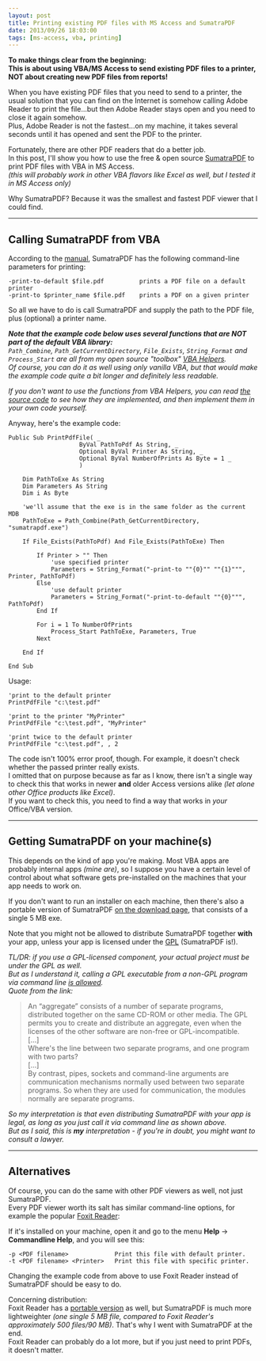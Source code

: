 ```yaml
---
layout: post
title: Printing existing PDF files with MS Access and SumatraPDF
date: 2013/09/26 18:03:00
tags: [ms-access, vba, printing]
---
```


**To make things clear from the beginning:  
This is about using VBA/MS Access to send existing PDF files to a printer, NOT about creating new PDF files from reports!**

When you have existing PDF files that you need to send to a printer, the usual solution that you can find on the Internet is somehow calling Adobe Reader to print the file...but then Adobe Reader stays open and you need to close it again somehow.  
Plus, Adobe Reader is not the fastest...on my machine, it takes several seconds until it has opened and sent the PDF to the printer.

Fortunately, there are other PDF readers that do a better job.  
In this post, I'll show you how to use the free & open source [SumatraPDF](http://blog.kowalczyk.info/software/sumatrapdf/) to print PDF files with VBA in MS Access.  
*(this will probably work in other VBA flavors like Excel as well, but I tested it in MS Access only)*

Why SumatraPDF? Because it was the smallest and fastest PDF viewer that I could find.

---

## Calling SumatraPDF from VBA

According to the [manual](http://blog.kowalczyk.info/software/sumatrapdf/manual.html), SumatraPDF has the following command-line parameters for printing:
	
	-print-to-default $file.pdf	         prints a PDF file on a default printer
	-print-to $printer_name $file.pdf	 prints a PDF on a given printer

So all we have to do is call SumatraPDF and supply the path to the PDF file, plus (optional) a printer name.

***Note that the example code below uses several functions that are *NOT* part of the default VBA library:***  
*`Path_Combine`, `Path_GetCurrentDirectory`, `File_Exists`, `String_Format` and `Process_Start` are all from my open source "toolbox" [VBA Helpers](/vba-helpers/).  
Of course, you can do it as well using only vanilla VBA, but that would make the example code quite a bit longer and definitely less readable.*

*If you don't want to use the functions from VBA Helpers, you can read [the source code](https://bitbucket.org/christianspecht/vba-helpers/src/tip/vba-helpers.bas?at=default) to see how they are implemented, and then implement them in your own code yourself.*

Anyway, here's the example code:

	Public Sub PrintPdfFile( _
	                    ByVal PathToPdf As String, _
	                    Optional ByVal Printer As String, _
	                    Optional ByVal NumberOfPrints As Byte = 1 _
	                    )
	    
	    Dim PathToExe As String
	    Dim Parameters As String
	    Dim i As Byte
	    
	    'we'll assume that the exe is in the same folder as the current MDB
	    PathToExe = Path_Combine(Path_GetCurrentDirectory, "sumatrapdf.exe")
	    
	    If File_Exists(PathToPdf) And File_Exists(PathToExe) Then
	    
	        If Printer > "" Then
	            'use specified printer
	            Parameters = String_Format("-print-to ""{0}"" ""{1}""", Printer, PathToPdf)
	        Else
	            'use default printer
	            Parameters = String_Format("-print-to-default ""{0}""", PathToPdf)
	        End If
	        
	        For i = 1 To NumberOfPrints
	            Process_Start PathToExe, Parameters, True
	        Next
	    
	    End If
	    
	End Sub


Usage:

	'print to the default printer
	PrintPdfFile "c:\test.pdf"
	
	'print to the printer "MyPrinter"
	PrintPdfFile "c:\test.pdf", "MyPrinter"
	
	'print twice to the default printer
	PrintPdfFile "c:\test.pdf", , 2


The code isn't 100% error proof, though. For example, it doesn't check whether the passed printer really exists.  
I omitted that on purpose because as far as I know, there isn't a single way to check this that works in newer **and** older Access versions alike *(let alone other Office products like Excel)*.  
If you want to check this, you need to find a way that works in *your* Office/VBA version.

---

## Getting SumatraPDF on your machine(s)

This depends on the kind of app you're making. Most VBA apps are probably internal apps *(mine are)*, so I suppose you have a certain level of control about what software gets pre-installed on the machines that your app needs to work on.

If you don't want to run an installer on each machine, then there's also a portable version of SumatraPDF [on the download page](http://blog.kowalczyk.info/software/sumatrapdf/download-free-pdf-viewer.html), that consists of a single 5 MB exe.

Note that you might not be allowed to distribute SumatraPDF together **with** your app, unless your app is licensed under the [GPL](http://www.gnu.org/licenses/gpl-3.0.en.html) (SumatraPDF is!).

*TL/DR: if you use a GPL-licensed component, your actual project must be under the GPL as well.  
But as I understand it, calling a GPL executable from a non-GPL program via command line [is allowed](https://www.gnu.org/licenses/gpl-faq.html#MereAggregation).  
Quote from the link:*

> An “aggregate” consists of a number of separate programs, distributed together on the same CD-ROM or other media. The GPL permits you to create and distribute an aggregate, even when the licenses of the other software are non-free or GPL-incompatible.  
> [...]  
> Where's the line between two separate programs, and one program with two parts?  
> [...]  
> By contrast, pipes, sockets and command-line arguments are communication mechanisms normally used between two separate programs. So when they are used for communication, the modules normally are separate programs.

*So my interpretation is that even distributing SumatraPDF with your app is legal, as long as you just call it via command line as shown above.  
But as I said, this is **my** interpretation - if you're in doubt, you might want to consult a lawyer.*

---

## Alternatives

Of course, you can do the same with other PDF viewers as well, not just SumatraPDF.  
Every PDF viewer worth its salt has similar command-line options, for example the popular [Foxit Reader](http://en.wikipedia.org/wiki/Foxit_Reader):

If it's installed on your machine, open it and go to the menu **Help** &rarr; **Commandline Help**, and you will see this:

	-p <PDF filename>		      Print this file with default printer.  
	-t <PDF filename> <Printer>	  Print this file with specific printer.

Changing the example code from above to use Foxit Reader instead of SumatraPDF should be easy to do.

Concerning distribution:  
Foxit Reader has a [portable version](http://portableapps.com/apps/office/foxit_reader_portable) as well, but SumatraPDF is much more lightweighter *(one single 5 MB file, compared to Foxit Reader's approximately 500 files/90 MB)*. That's why I went with SumatraPDF at the end.  
Foxit Reader can probably do a lot more, but if you just need to print PDFs, it doesn't matter.